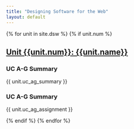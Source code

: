 ```yaml
---
title: "Designing Software for the Web"
layout: default
---
```


{% for unit in site.dsw %}
{% if unit.num  %} <!-- avoids including index.md in list -->

<h2><a href="{{unit.url}}">Unit {{unit.num}}: {{unit.name}}</a></h2>

<h3>UC A-G Summary</h3>
{{ unit.uc_ag_summary }}

<h3>UC A-G Summary</h3>
{{ unit.uc_ag_assignment }}


{% endif %} <!-- if unit.num -->
{% endfor %} <!-- for unit in site.dsw -->
